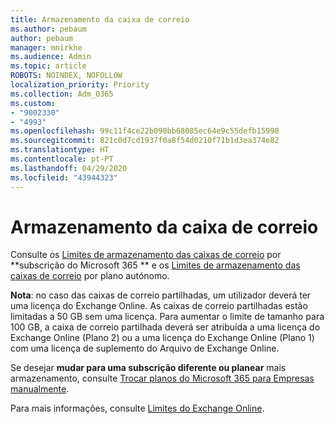 ```yaml
---
title: Armazenamento da caixa de correio
ms.author: pebaum
author: pebaum
manager: mnirkhe
ms.audience: Admin
ms.topic: article
ROBOTS: NOINDEX, NOFOLLOW
localization_priority: Priority
ms.collection: Adm_O365
ms.custom:
- "9002330"
- "4993"
ms.openlocfilehash: 99c11f4ce22b090bb68085ec64e9c55defb15990
ms.sourcegitcommit: 821c0d7cd1937f0a8f54d0210f71b1d3ea374e82
ms.translationtype: HT
ms.contentlocale: pt-PT
ms.lasthandoff: 04/29/2020
ms.locfileid: "43944323"
---
```

# <a name="mailbox-storage"></a>Armazenamento da caixa de correio

Consulte os [Limites de armazenamento das caixas de correio](https://docs.microsoft.com/office365/servicedescriptions/exchange-online-service-description/exchange-online-limits#mailbox-storage-limits) por **subscrição do Microsoft 365 ** e os [Limites de armazenamento das caixas de correio](https://docs.microsoft.com/office365/servicedescriptions/exchange-online-service-description/exchange-online-limits#storage-limits-across-standalone-plans) por plano autónomo. 

**Nota**: no caso das caixas de correio partilhadas, um utilizador deverá ter uma licença do Exchange Online. As caixas de correio partilhadas estão limitadas a 50 GB sem uma licença. Para aumentar o limite de tamanho para 100 GB, a caixa de correio partilhada deverá ser atribuída a uma licença do Exchange Online (Plano 2) ou a uma licença do Exchange Online (Plano 1) com uma licença de suplemento do Arquivo de Exchange Online.

Se desejar **mudar para uma subscrição diferente ou planear** mais armazenamento, consulte [Trocar planos do Microsoft 365 para Empresas manualmente](https://docs.microsoft.com/microsoft-365/commerce/subscriptions/switch-plans-manually?view=o365-worldwide).

Para mais informações, consulte [Limites do Exchange Online](https://docs.microsoft.com/office365/servicedescriptions/exchange-online-service-description/exchange-online-limits).
